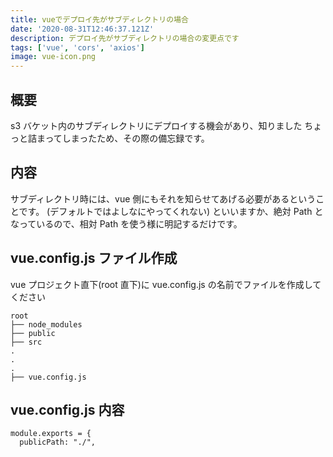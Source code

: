 ```yaml
---
title: vueでデプロイ先がサブディレクトリの場合
date: '2020-08-31T12:46:37.121Z'
description: デプロイ先がサブディレクトリの場合の変更点です
tags: ['vue', 'cors', 'axios']
image: vue-icon.png
---
```


## 概要

s3 バケット内のサブディレクトリにデプロイする機会があり、知りました
ちょっと詰まってしまったため、その際の備忘録です。

## 内容

サブディレクトリ時には、vue 側にもそれを知らせてあげる必要があるということです。
(デフォルトではよしなにやってくれない)
といいますか、絶対 Path となっているので、相対 Path を使う様に明記するだけです。

## vue.config.js ファイル作成

vue プロジェクト直下(root 直下)に vue.config.js の名前でファイルを作成してください

```
root
├── node_modules
├── public
├── src
.
.
.
├── vue.config.js
```

## vue.config.js 内容

```
module.exports = {
  publicPath: "./",
```
